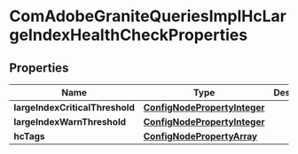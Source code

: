 

# ComAdobeGraniteQueriesImplHcLargeIndexHealthCheckProperties

## Properties

Name | Type | Description | Notes
------------ | ------------- | ------------- | -------------
**largeIndexCriticalThreshold** | [**ConfigNodePropertyInteger**](ConfigNodePropertyInteger.md) |  |  [optional]
**largeIndexWarnThreshold** | [**ConfigNodePropertyInteger**](ConfigNodePropertyInteger.md) |  |  [optional]
**hcTags** | [**ConfigNodePropertyArray**](ConfigNodePropertyArray.md) |  |  [optional]



